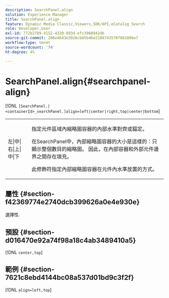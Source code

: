 ```yaml
---
description: SearchPanel.align
solution: Experience Manager
title: SearchPanel.align
feature: Dynamic Media Classic,Viewers,SDK/API,eCatalog Search
role: Developer,User
exl-id: 772b2789-4152-4320-893d-efc39689424b
source-git-commit: 206e4643e3926cb85b4be2189743578f88180be7
workflow-type: tm+mt
source-wordcount: '74'
ht-degree: 4%

---
```


# SearchPanel.align{#searchpanel-align}

[!DNL `[SearchPanel.|<containerId>_searchPanel.]align=left|center|right,top|center|bottom`]

<table id="table_2B109D2F91E64B5382B31921C3780FA5"> 
 <tbody> 
  <tr> 
   <td colname="col1"> <p><span class="codeph"> 左|中|右|上|中|下</span> </p> </td> 
   <td colname="col2"> <p> 指定元件區域內縮略圖容器的內部水準對齊或錨定。 </p> <p>在SearchPanel中，內部縮略圖容器的大小是這樣的：只顯示整個數目的縮略圖。 因此，在內部容器和外部元件邊界之間存在填充。 </p> <p>此修飾符指定內部縮略圖容器在元件內水準放置的方式。 </p> </td> 
  </tr> 
 </tbody> 
</table>

## 屬性 {#section-f42369774e2740dcb399626a0e4e930e}

選擇性.

## 預設 {#section-d016470e92a74f98a18c4ab3489410a5}

[!DNL `center,top`]

## 範例 {#section-7621c8ebd4144bc08a537d01bd9c3f2f}

[!DNL `align=left,top`]
